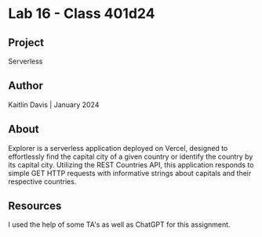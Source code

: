 # Lab 16 - Class 401d24

## Project
Serverless

## Author
Kaitlin Davis | January 2024

## About
Explorer is a serverless application deployed on Vercel, designed to effortlessly find the capital city of a given country or identify the country by its capital city. Utilizing the REST Countries API, this application responds to simple GET HTTP requests with informative strings about capitals and their respective countries.

## Resources
I used the help of some TA's as well as ChatGPT for this assignment.